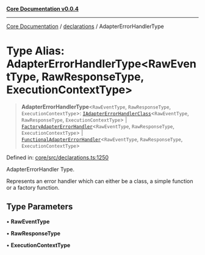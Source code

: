 [**Core Documentation v0.0.4**](../../README.md)

***

[Core Documentation](../../modules.md) / [declarations](../README.md) / AdapterErrorHandlerType

# Type Alias: AdapterErrorHandlerType\<RawEventType, RawResponseType, ExecutionContextType\>

> **AdapterErrorHandlerType**\<`RawEventType`, `RawResponseType`, `ExecutionContextType`\>: [`IAdapterErrorHandlerClass`](IAdapterErrorHandlerClass.md)\<`RawEventType`, `RawResponseType`, `ExecutionContextType`\> \| [`FactoryAdapterErrorHandler`](FactoryAdapterErrorHandler.md)\<`RawEventType`, `RawResponseType`, `ExecutionContextType`\> \| [`FunctionalAdapterErrorHandler`](FunctionalAdapterErrorHandler.md)\<`RawEventType`, `RawResponseType`, `ExecutionContextType`\>

Defined in: [core/src/declarations.ts:1250](https://github.com/stonemjs/core/blob/d2167ff53d508d3a75c05f0cf962180518d3e061/src/declarations.ts#L1250)

AdapterErrorHandler Type.

Represents an error handler which can either be a class, a simple function or a factory function.

## Type Parameters

• **RawEventType**

• **RawResponseType**

• **ExecutionContextType**
